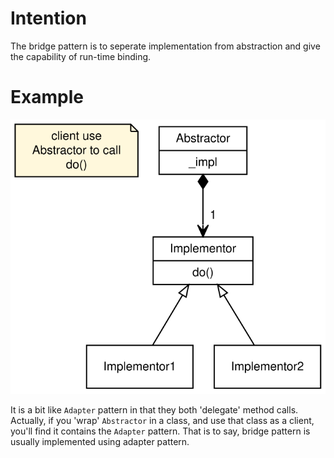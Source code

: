 # Intention

The bridge pattern is to seperate implementation from abstraction and give the capability of run-time binding.

# Example

![example](class.svg)

It is a bit like `Adapter` pattern in that they both 'delegate' method calls. Actually, if you 'wrap' `Abstractor` in a class, and use that class as a client, you'll find it contains the `Adapter` pattern. That is to say, bridge pattern is usually implemented using adapter pattern.
